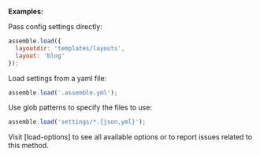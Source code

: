 
**Examples:**

Pass config settings directly:

```js
assemble.load({
  layoutdir: 'templates/layouts',
  layout: 'blog'
});
```

Load settings from a yaml file:

```js
assemble.load('.assemble.yml');
```

Use glob patterns to specify the files to use:

```js
assemble.load('settings/*.{json,yml}');
```

Visit [load-options] to see all available options or to report issues
related to this method.

